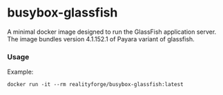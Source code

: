 # busybox-glassfish

A minimal docker image designed to run the GlassFish application server.
The image bundles version 4.1.152.1 of Payara variant of glassfish.

### Usage

Example: 

    docker run -it --rm realityforge/busybox-glassfish:latest

